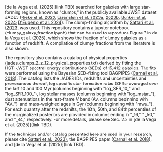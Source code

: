 [de la Vega et al. (2025)](link TBD) searched for galaxies with large star-forming regions, known as "clumps," in the publicly available JWST dataset JADES ([Rieke et al. 2023](https://ui.adsabs.harvard.edu/abs/2023ApJS..269...16R/abstract); [Eisenstein et al. 2023a](https://ui.adsabs.harvard.edu/abs/2023arXiv230602465E/abstract); [2023b](https://ui.adsabs.harvard.edu/abs/2023arXiv231012340E/abstract); [Bunker et al. 2024](https://ui.adsabs.harvard.edu/abs/2024A%26A...690A.288B/abstract); [D'Eugenio et al. 2024](https://ui.adsabs.harvard.edu/abs/2024arXiv240406531D/abstract)). The clump-finding algorithm by [Sattari et al. (2023)](https://ui.adsabs.harvard.edu/abs/2023ApJ...951..147S/abstract) was used. This repository contains a jupyter notebook (clumpy_galaxy_fraction.ipynb) that can be used to reproduce Figure 7 in de la Vega et al. (2025), which shows the fraction of clumpy galaxies as a function of redshift. A compilation of clumpy fractions from the literature is also shown.  

The repository also contains a catalog of physical properties (jades_clumps_2_z_12_physical_properties.txt) derived by fitting the HST+JWST spectral energy distributions (SEDs) of 15,412 galaxies. The fits were performed using the Bayesian SED-fitting tool BAGPIPES ([Carnall et al. 2018](https://ui.adsabs.harvard.edu/abs/2018MNRAS.480.4379C/abstract)). The catalog lists the JADES IDs, redshifts and uncertainties and provenances thereof, log specific star-formation rates (SFRs) averaged over the last 10 and 100 Myr (columns beginning with "log_SFR_10_" and "log_SFR_100_"), log stellar masses (columns beginning with "log_mstar_"), dust attenuations in the rest-frame _V_ band (Av, columns beginning with "AV_"), and mass-weighted ages in Gyr (columns beginning with "mwa_"). For each quantity after the redshifts, the 16th, 50th, and 84th percentiles of the marginalized posteriors are provided in columns ending in "\_16," "
\_50," and "\_84," respectively. For more details, please see Sec. 2.3 in [de la Vega et al. (2025)](link TBD). 

If the technique and/or catalog presented here are used in your research, please cite [Sattari et al. (2023)](https://ui.adsabs.harvard.edu/abs/2023ApJ...951..147S/abstract), the BAGPIPES paper ([Carnall et al. 2018](https://ui.adsabs.harvard.edu/abs/2018MNRAS.480.4379C/abstract)), and [de la Vega et al. (2025)](link TBD). 
